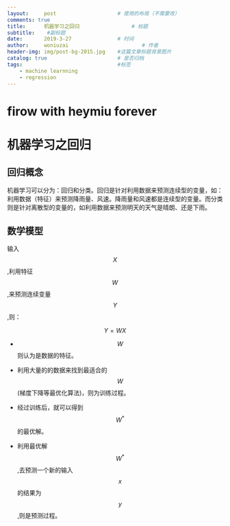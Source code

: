 ```yaml
---
layout:     post   				    # 使用的布局（不需要改）
comments: true
title:		机器学习之回归 				# 标题 
subtitle:    #副标题
date:       2019-3-27 				# 时间
author:     woniuzai						# 作者
header-img: img/post-bg-2015.jpg 	#这篇文章标题背景图片
catalog: true 						# 是否归档
tags:								#标签
    - machine learnning
    - regression
---
```



# firow with heymiu forever
# 机器学习之回归
## 回归概念
机器学习可以分为：回归和分类。回归是针对利用数据来预测连续型的变量，如：利用数据（特征）来预测降雨量、风速。降雨量和风速都是连续型的变量。而分类则是针对离散型的变量的，如利用数据来预测明天的天气是晴朗、还是下雨。

## 数学模型
输入$$X$$,利用特征$$W$$ ,来预测连续变量$$Y$$,则：
  
$$Y = WX$$
  
- $$W$$则认为是数据的特征。
- 利用大量的的数据来找到最适合的$$W$$(梯度下降等最优化算法)，则为训练过程。

- 经过训练后，就可以得到$$W^{*}$$的最优解。

- 利用最优解$$W^{*}$$,去预测一个新的输入$$x$$的结果为$$y$$,则是预测过程。





